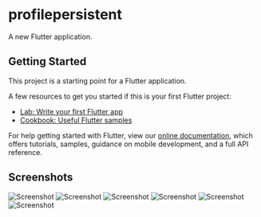 # profilepersistent

A new Flutter application.

## Getting Started

This project is a starting point for a Flutter application.

A few resources to get you started if this is your first Flutter project:

- [Lab: Write your first Flutter app](https://flutter.dev/docs/get-started/codelab)
- [Cookbook: Useful Flutter samples](https://flutter.dev/docs/cookbook)

For help getting started with Flutter, view our
[online documentation](https://flutter.dev/docs), which offers tutorials,
samples, guidance on mobile development, and a full API reference.

## Screenshots

![Screenshot](screenshots/Screenshot_20201018-172629.jpg)
![Screenshot](screenshots/Screenshot_20201018-172716.jpg)
![Screenshot](screenshots/Screenshot_20201018-172730.jpg)
![Screenshot](screenshots/Screenshot_20201018-172739.jpg)
![Screenshot](screenshots/Screenshot_20201018-172752.jpg)
![Screenshot](screenshots/Screenshot_20201018-172802.jpg)
